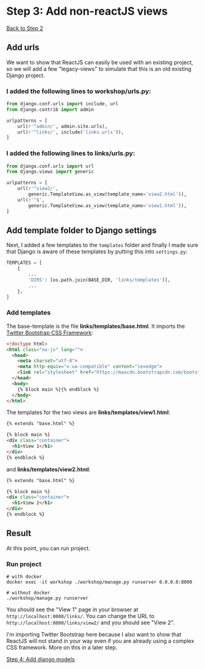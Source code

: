 # Step 3: Add non-reactJS views

[Back to Step 2](/en/step2_create_django_app)

## Add urls

We want to show that ReactJS can easily be used with an existing project, so
we will add a few "legacy-views" to simulate that this is an old existing
Django project.

### I added the following lines to **workshop/urls.py**:

```python
from django.conf.urls import include, url
from django.contrib import admin

urlpatterns = [
    url(r'^admin/', admin.site.urls),
    url(r'^links/', include('links.urls')),
]
```

### I added the following lines to **links/urls.py**:

```python
from django.conf.urls import url
from django.views import generic

urlpatterns = [
    url(r'^view2/',
        generic.TemplateView.as_view(template_name='view2.html')),
    url(r'^$',
        generic.TemplateView.as_view(template_name='view1.html')),
]
```

## Add template folder to Django settings

Next, I added a few templates to the `templates` folder and finally I made sure
that Django is aware of these templates by putting this into `settings.py`:

```python
TEMPLATES = [
    {
        ...
        'DIRS': [os.path.join(BASE_DIR, 'links/templates')],
        ...
    },
]
```

### Add templates

The base-template is the file **links/templates/base.html**. It imports the
[Twitter Bootstrap CSS Framework](http://getbootstrap.com):

```html
<!doctype html>
<html class="no-js" lang="">
  <head>
    <meta charset="utf-8">
    <meta http-equiv="x-ua-compatible" content="ie=edge">
    <link rel="stylesheet" href="https://maxcdn.bootstrapcdn.com/bootstrap/3.3.6/css/bootstrap.min.css" integrity="sha384-1q8mTJOASx8j1Au+a5WDVnPi2lkFfwwEAa8hDDdjZlpLegxhjVME1fgjWPGmkzs7" crossorigin="anonymous">
  </head>
  <body>
    {% block main %}{% endblock %}
  </body>
</html>
```

The templates for the two views are **links/templates/view1.html**:

```html
{% extends "base.html" %}

{% block main %}
<div class="container">
  <h1>View 1</h1>
</div>
{% endblock %}
```

and **links/templates/view2.html**:

```html
{% extends "base.html" %}

{% block main %}
<div class="container">
  <h1>View 2</h1>
</div>
{% endblock %}
```

## Result
At this point, you can run project.

### Run project
```
# with docker
docker exec -it workshop ./workshop/manage.py runserver 0.0.0.0:8000

# without docker
./workshop/manage.py runserver
```

You should see the "View 1" page in your browser at `http://localhost:8000/links/`.
You can change the URL to `http://localhost:8000/links/view2/` and you should see
"View 2".

I'm importing Twitter Bootstrap here because I also want to show that ReactJS
will not stand in your way even if you are already using a complex CSS
framework. More on this in a later step.

[Step 4: Add django models](/en/step4_add_django_models)
